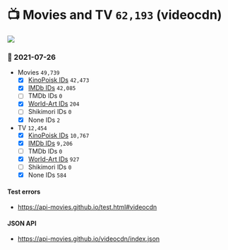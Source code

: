 # :tv: Movies and TV `62,193` (videocdn)

<a href="https://API-Movies.github.io"><img src="https://API-Movies.github.io/banner.png?cache"></a>

### :date: 2021-07-26
- Movies `49,739`
  - [x] <a href="https://API-Movies.github.io/videocdn/movie_kinopoisk_ids.json">KinoPoisk IDs</a> `42,473`
  - [x] <a href="https://API-Movies.github.io/videocdn/movie_imdb_ids.json">IMDb IDs</a> `42,085`
  - [ ] TMDb IDs `0`
  - [x] <a href="https://API-Movies.github.io/videocdn/movie_world_art_ids.json">World-Art IDs</a> `204`
  - [ ] Shikimori IDs `0`
  - [x] None IDs `2`
- TV `12,454`
  - [x] <a href="https://API-Movies.github.io/videocdn/tv_kinopoisk_ids.json">KinoPoisk IDs</a> `10,767`
  - [x] <a href="https://API-Movies.github.io/videocdn/tv_imdb_ids.json">IMDb IDs</a> `9,206`
  - [ ] TMDb IDs `0`
  - [x] <a href="https://API-Movies.github.io/videocdn/tv_world_art_ids.json">World-Art IDs</a> `927`
  - [ ] Shikimori IDs `0`
  - [x] None IDs `584`
#### Test errors
- <a href='https://api-movies.github.io/test.html#videocdn'>https://api-movies.github.io/test.html#videocdn</a>
#### JSON API
- <a href='https://api-movies.github.io/videocdn/index.json'>https://api-movies.github.io/videocdn/index.json</a>
